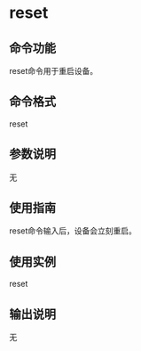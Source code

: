 # reset


## 命令功能

reset命令用于重启设备。


## 命令格式

reset


## 参数说明

无


## 使用指南

reset命令输入后，设备会立刻重启。


## 使用实例

reset


## 输出说明

无
